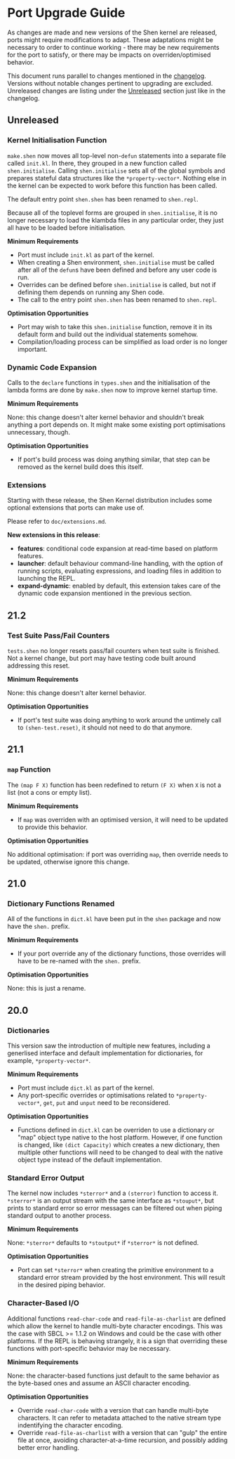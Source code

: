 # Port Upgrade Guide

As changes are made and new versions of the Shen kernel are released, ports might require modifications to adapt. These adaptations might be necessary to order to continue working - there may be new requirements for the port to satisfy, or there may be impacts on overriden/optimised behavior.

This document runs parallel to changes mentioned in the [changelog](../CHANGELOG.md). Versions without notable changes pertinent to upgrading are excluded. Unreleased changes are listing under the [Unreleased](#unreleased) section just like in the changelog.

## Unreleased

### Kernel Initialisation Function

`make.shen` now moves all top-level non-`defun` statements into a separate file called `init.kl`. In there, they grouped in a new function called `shen.initialise`. Calling `shen.initialise` sets all of the global symbols and prepares stateful data structures like the `*property-vector*`. Nothing else in the kernel can be expected to work before this function has been called.

The default entry point `shen.shen` has been renamed to `shen.repl`.

Because all of the toplevel forms are grouped in `shen.initialise`, it is no longer necessary to load the klambda files in any particular order, they just all have to be loaded before initialisation.

**Minimum Requirements**

  - Port must include `init.kl` as part of the kernel.
  - When creating a Shen environment, `shen.initialise` must be called after all of the `defun`s have been defined and before any user code is run.
  - Overrides can be defined before `shen.initialise` is called, but not if defining them depends on running any Shen code.
  - The call to the entry point `shen.shen` has been renamed to `shen.repl`.

**Optimisation Opportunities**

  - Port may wish to take this `shen.initialise` function, remove it in its default form and build out the individual statements somehow.
  - Compilation/loading process can be simplified as load order is no longer important.

### Dynamic Code Expansion

Calls to the `declare` functions in `types.shen` and the initialisation of the lambda forms are done by `make.shen` now to improve kernel startup time.

**Minimum Requirements**

None: this change doesn't alter kernel behavior and shouldn't break anything a port depends on. It might make some existing port optimisations unnecessary, though.

**Optimisation Opportunities**

  - If port's build process was doing anything similar, that step can be removed as the kernel build does this itself.

### Extensions

Starting with these release, the Shen Kernel distribution includes some optional extensions that ports can make use of.

Please refer to `doc/extensions.md`.

**New extensions in this release**:

  - **features**: conditional code expansion at read-time based on platform features.
  - **launcher**: default behaviour command-line handling, with the option of running scripts, evaluating expressions, and loading files in addition to launching the REPL.
  - **expand-dynamic**: enabled by default, this extension takes care of the dynamic code expansion mentioned in the previous section.

## 21.2

### Test Suite Pass/Fail Counters

`tests.shen` no longer resets pass/fail counters when test suite is finished. Not a kernel change, but port may have testing code built around addressing this reset.

**Minimum Requirements**

None: this change doesn't alter kernel behavior.

**Optimisation Opportunities**

  - If port's test suite was doing anything to work around the untimely call to `(shen-test.reset)`, it should not need to do that anymore.

## 21.1

### `map` Function

The `(map F X)` function has been redefined to return `(F X)` when `X` is not a list (not a cons or empty list).

**Minimum Requirements**

  - If `map` was overriden with an optimised version, it will need to be updated to provide this behavior.

**Optimisation Opportunities**

No additional optimisation: if port was overriding `map`, then override needs to be updated, otherwise ignore this change.

## 21.0

### Dictionary Functions Renamed

All of the functions in `dict.kl` have been put in the `shen` package and now have the `shen.` prefix.

**Minimum Requirements**

  - If your port override any of the dictionary functions, those overrides will have to be re-named with the `shen.` prefix.

**Optimisation Opportunities**

None: this is just a rename.

## 20.0

### Dictionaries

This version saw the introduction of multiple new features, including a generlised interface and default implementation for dictionaries, for example, `*property-vector*`.

**Minimum Requirements**

  - Port must include `dict.kl` as part of the kernel.
  - Any port-specific overrides or optimisations related to `*property-vector*`, `get`, `put` and `unput` need to be reconsidered.

**Optimisation Opportunities**

  - Functions defined in `dict.kl` can be overriden to use a dictionary or "map" object type native to the host platform. However, if one function is changed, like `(dict Capacity)` which creates a new dictionary, then multiple other functions will need to be changed to deal with the native object type instead of the default implementation.

### Standard Error Output

The kernel now includes `*sterror*` and a `(sterror)` function to access it. `*sterror*` is an output stream with the same interface as `*stouput*`, but prints to standard error so error messages can be filtered out when piping standard output to another process.

**Minimum Requirements**

None: `*sterror*` defaults to `*stoutput*` if `*sterror*` is not defined.

**Optimisation Opportunities**

  - Port can set `*sterror*` when creating the primitive environment to a standard error stream provided by the host environment. This will result in the desired piping behavior.

### Character-Based I/O

Additional functions `read-char-code` and `read-file-as-charlist` are defined which allow the kernel to handle multi-byte character encodings. This was the case with SBCL >= 1.1.2 on Windows and could be the case with other platforms. If the REPL is behaving strangely, it is a sign that overriding these functions with port-specific behavior may be necessary.

**Minimum Requirements**

None: the character-based functions just default to the same behavior as the byte-based ones and assume an ASCII character encoding.

**Optimisation Opportunities**

  - Override `read-char-code` with a version that can handle multi-byte characters. It can refer to metadata attached to the native stream type indentifying the character encoding.
  - Override `read-file-as-charlist` with a version that can "gulp" the entire file at once, avoiding character-at-a-time recursion, and possibly adding better error handling.
